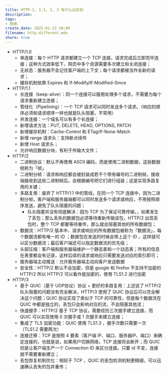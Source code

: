 ```yaml
---
title: HTTP-1, 1.1, 2, 3 有什么比区别
description:
tags:
- 网络
create_date: 2025-01-23 10:09
filename: http-different.mdx
share: true
---
```


- HTTP/1.0
    - 单连接：每个 HTTP 请求都建立一个 TCP 连接，请求完成后立即完毕连接；这种方式效率低下，网页中多个资源需要多次建立和关闭连接；
    - 无状态：服务器不会记住客户端的上下文；每个请求都被当作全新的请求；
    - 缓存机制依靠 Expires 和 If-Modify/If-Modified-Since
- HTTP/1.1
    - 长连接（keep-alive）：同一个连接可以服用处理多个请求，不需要为每个请求重新建立连接；
    - 管线化（Pipelining）：一个 TCP 请求可以同时发送多个请求。（响应的顺序必须和请求顺序一样也就是队头阻塞，不常用）
    - 并发连接：一个域名可以有多个长连接；
    - 新增请求方法：PUT, DELETE, HEAD, OPTIONS, PATCH
    - 新增缓存机制：Cache-Control 和 ETag/If-None-Match
    - 新增 range 请求头：支持断点续传
    - 新增 Host 请求头；
    - 允许响应数据分块，有利于传输大文件；
- HTTP/2
    - 二进制协议：默认不再使用 ASCII 编码，而是使用二进制数据，这些数据统称为「帧」
    - 二进制分帧：请求和响应都会被封装成若干个带有编号的二进制帧，接收端接收到这些二进制帧后，会根据编号把它们进行组装；这是实现多路复用的关键；
    - 多路复用：废弃了 HTTP/1.1 中的管线，在同一个 TCP 连接中，因为二进制分帧，客户端和服务器端都可以同时发送多个请求或响应，不用按照顺序发送，避免了队头阻塞的问题；
        - 队头阻塞并没有彻底解决：因为 TCP 为了保证可靠传输，，如果发生了丢包；那么丢失的数据包必须等待重新传输该包，HTTP/2 出现丢包时，整个 TCP 都要等待重传，那么就会阻塞其他的所有数据包；
    - 数据流：HTTP/2 版本中，请求或响应的所有数据包被称为「数据流」，每个数据流都有唯一的 ID ；数据包在发送的时候会带上这个 ID ，这样就可以区分数据流；最后客户端还可以指定数据流的优先级；
    - 头部压缩：客户端和服务器端维护一个静态表和一个动态表；所有的信息在表里都会有记录，这样后续的请求或响应只需要发送对应的索引即可；
    - 服务器端主动推送：允许服务器端主动向客户发送数据
    - 安全性：HTTP/2 默认不会加密，但是 google 和 firefox 不支持不加密的 HTTP/2 所以 HTTP/2 可以看作是加密的，使用 TLS1.2 进行加密
- HTTP/3
    - 基于 QUIC（基于 UDP协议）协议 + 更好的多路复用：上述说了 HTTP/2 队头阻塞的问题没有完全解决，HTTP/3 使用了 QUIC 协议后可以完全解决这个问题；QUIC 协议实现了类似于 TCP 的可靠性，但是每个数据流在 QUIC 中都是独立的，丢包只会影响对应的流，不会阻塞其他流；
    - 快速握手：HTTP/2 基于 TCP 协议，需要经历三次握手建立连接，而 QUIC 可以实现使用 0 次握手或 1 次握手来建立连接；
    - 集成了 TLS 加密功能：QUIC 使用 TLS1.3 ，握手次数只需要一次（TLS1.2 需要两次）
    - 连接迁移：TCP 是按照 4 要素（客户端 IP、端口、服务器IP、端口）来确定连接的，也就是说，如果用户切换网络，TCP 连接将会断开；而 QUIC 则是让客户端生产一个 Connection ID 来区分连接。只要 id 不变，连接就不需要重新建立；
    - 丢包恢复机制优化：相较于 TCP ，QUIC 的丢包检测机制更精细，可以迅速确认丢失的包并重传；